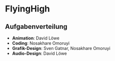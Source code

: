 # **FlyingHigh**


## **Aufgabenverteilung**

- **Animation**: David Löwe
- **Coding**: Nosakhare Omoruyi
- **Grafik-Design**: Sven Gatnar, Nosakhare Omoruyi
- **Audio-Design**: David Löwe